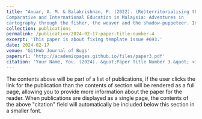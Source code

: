 ```yaml
---
title: "Anuar, A. M. & Balakrishnan, P. (2022). (Re)territorialising the field of
Comparative and International Education in Malaysia: Adventures in
cartography through the fisher, the weaver and the shadow-puppeteer. In F. Salajan & T.D. Jules. Comparative and International Education (Re)Assembled. Bloomsbury Publishing."
collection: publications
permalink: /publication/2024-02-17-paper-title-number-4
excerpt: 'This paper is about fixing template issue #693.'
date: 2024-02-17
venue: 'GitHub Journal of Bugs'
paperurl: 'http://academicpages.github.io/files/paper3.pdf'
citation: 'Your Name, You. (2024). &quot;Paper Title Number 3.&quot; <i>GitHub Journal of Bugs</i>. 1(3).'
---
```


The contents above will be part of a list of publications, if the user clicks the link for the publication than the contents of section will be rendered as a full page, allowing you to provide more information about the paper for the reader. When publications are displayed as a single page, the contents of the above "citation" field will automatically be included below this section in a smaller font.
